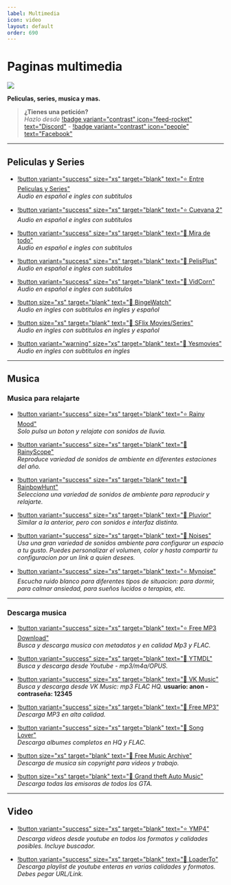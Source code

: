```yaml
---
label: Multimedia
icon: video
layout: default
order: 690
---
```


# Paginas multimedia

![](https://i.postimg.cc/JhNh9M1C/Header-Multimedia.png)

**Peliculas, series, musica y mas.**

> **¿Tienes una petición?**       
> *Hazlo desde* [!badge variant="contrast" icon="feed-rocket" text="Discord"](https://discord.gg/hVKeY3uEru) - [!badge variant="contrast" icon="people" text="Facebook"](https://www.facebook.com/dex.noir.room)

---

## Peliculas y Series

- [!button variant="success" size="xs" target="blank" text="⭐  Entre Peliculas y Series"](https://entrepeliculasyseries.nz/)      
  *Audio en español e ingles con subtitulos*

- [!button variant="success" size="xs" target="blank" text="⭐  Cuevana 2"](https://www.cuevana2.info/)      
  *Audio en español e ingles con subtitulos*

- [!button variant="success" size="xs" target="blank" text="🔷  Mira de todo"](https://miradetodo.de/)      
  *Audio en español e ingles con subtitulos*

- [!button variant="success" size="xs" target="blank" text="🔷  PelisPlus"](https://www2.pelisplus.cx/)       
  *Audio en español e ingles con subtitulos*

- [!button variant="success" size="xs" target="blank" text="🔷  VidCorn"](https://ww1.vidcorn.to/series/)      
  *Audio en español e ingles con subtitulos*

- [!button size="xs" target="blank" text="🔷  BingeWatch"](https://bingewatch.to/home)      
  *Audio en ingles con subtitulos en ingles y español*
   
- [!button size="xs" target="blank" text="🔷  SFlix Movies/Series"](https://sflix.to/home)      
  *Audio en ingles con subtitulos en ingles y español*

- [!button variant="warning" size="xs" target="blank" text="🔷  Yesmovies"](https://yesmovies.ag/)       
  *Audio en ingles con subtitulos en ingles*
  
---

## Musica 

### Musica para relajarte
- [!button variant="success" size="xs" target="blank" text="⭐  Rainy Mood"](https://www.rainymood.com/)       
  *Solo pulsa un boton y relajate con sonidos de lluvia.*

- [!button variant="success" size="xs" target="blank" text="🔷  RainyScope"](https://rainyscope.com/)       
  *Reproduce variedad de sonidos de ambiente en diferentes estaciones del año.* 

- [!button variant="success" size="xs" target="blank" text="🔷  RainbowHunt"](https://rainbowhunt.com/)         
  *Selecciona una variedad de sonidos de ambiente para reproducir y relajarte.*   

- [!button variant="success" size="xs" target="blank" text="🔷  Pluvior"](https://pluvior.com/)      
  *Similar a la anterior, pero con sonidos e interfaz distinta.*   
  
- [!button variant="success" size="xs" target="blank" text="🔷  Noises"](https://noises.online/)      
  *Usa una gran variedad de sonidos ambiente para configurar un espacio a tu gusto. Puedes personalizar el volumen, color y hasta compartir tu configuracion por un link a quien desees.* 

- [!button variant="success" size="xs" target="blank" text="⭐  Mynoise"](https://mynoise.net/)      
  *Escucha ruido blanco para diferentes tipos de situacion: para dormir, para calmar ansiedad, para sueños lucidos o terapias, etc.*

---

### Descarga musica

- [!button variant="success" size="xs" target="blank" text="⭐  Free MP3 Download"](https://free-mp3-download.net/)     
  *Busca y descarga musica con metadatos y en calidad Mp3 y FLAC.*

- [!button variant="success" size="xs" target="blank" text="🔷  YTMDL"](https://ytmdl.deepjyoti30.dev/)      
  *Busca y descarga desde Youtube - mp3/m4a/OPUS.*   

- [!button variant="success" size="xs" target="blank" text="🔷  VK Music"](https://denr01.com/vkm/)     
  *Busca y descarga desde VK Music: mp3 FLAC HQ.* **usuario: anon - contraseña: 12345**    

- [!button variant="success" size="xs" target="blank" text="🔷  Free MP3"](https://freemp3cloud.com/)     
  *Descarga MP3 en alta calidad.*

- [!button variant="success" size="xs" target="blank" text="🔷  Song Lover"](https://songslover.vip/)     
  *Descarga albumes completos en HQ y FLAC.*

- [!button size="xs" target="blank" text="🔷  Free Music Archive"](https://freemusicarchive.org/)     
  *Descarga de musica sin copyright para videos y trabajo.*

- [!button size="xs" target="blank" text="🔷  Grand theft Auto Music"](https://two66.com/mirrors/?dir=GTA-Radio-Stations)      
  *Descarga todas las emisoras de todos los GTA.*

---

## Video

- [!button variant="success" size="xs" target="blank" text="⭐  YMP4"](https://ymp4.cc/)     
  *Descarga videos desde youtube en todos los formatos y calidades posibles. Incluye buscador.*    

- [!button variant="success" size="xs" target="blank" text="🔷  LoaderTo"](https://en.loader.to/4/)       
  *Descarga playlist de youtube enteras en varias calidades y formatos. Debes pegar URL/Link.*

